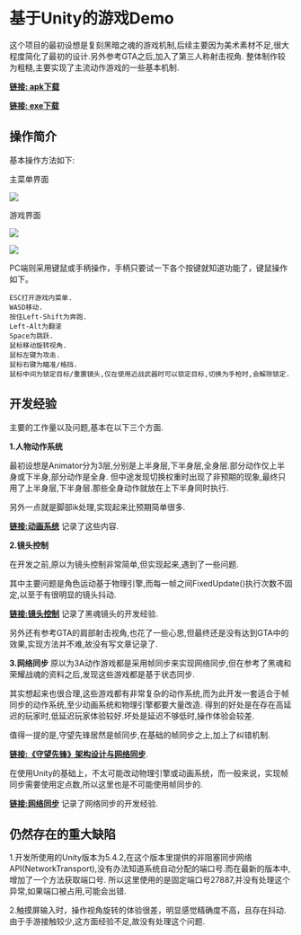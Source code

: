 ﻿# 基于Unity的游戏Demo
这个项目的最初设想是复刻黑暗之魂的游戏机制,后续主要因为美术素材不足,很大程度简化了最初的设计.另外参考GTA之后,加入了第三人称射击视角.
整体制作较为粗糙,主要实现了主流动作游戏的一些基本机制.

__[链接: apk下载](https://github.com/knightlyj/demo/releases/download/1.0.0/demo.apk)__

__[链接: exe下载](https://github.com/knightlyj/demo/releases/download/1.0.0/demo.rar)__

## 操作简介 
基本操作方法如下:

主菜单界面

![](https://raw.githubusercontent.com/knightlyj/demo/master/docs/img/guide-menu.png)

游戏界面

![](https://raw.githubusercontent.com/knightlyj/demo/master/docs/img/guide-play.png)

![](https://raw.githubusercontent.com/knightlyj/demo/master/docs/img/guide-playMenu.png)


PC端则采用键鼠或手柄操作，手柄只要试一下各个按键就知道功能了，键鼠操作如下。
```
ESC打开游戏内菜单.
WASD移动.
按住Left-Shift为奔跑.
Left-Alt为翻滚
Space为跳跃.
鼠标移动旋转视角.
鼠标左键为攻击.
鼠标右键为瞄准/格挡.
鼠标中间为锁定目标/重置镜头,仅在使用近战武器时可以锁定目标,切换为手枪时,会解除锁定.
```
## 开发经验
主要的工作量以及问题,基本在以下三个方面.

__1.人物动作系统__

最初设想是Animator分为3层,分别是上半身层,下半身层,全身层.部分动作仅上半身或下半身,部分动作是全身.
但中途发现切换权重时出现了非预期的现象,最终只用了上半身层,下半身层.那些全身动作就放在上下半身同时执行.

另外一点就是脚部ik处理,实现起来比预期简单很多.

__[链接:动画系统](https://knightlyj.github.io/demo/animation)__ 记录了这些内容.

__2.镜头控制__

在开发之前,原以为镜头控制非常简单,但实现起来,遇到了一些问题.

其中主要问题是角色运动基于物理引擎,而每一帧之间FixedUpdate()执行次数不固定,以至于有很明显的镜头抖动.

__[链接:镜头控制](https://knightlyj.github.io/demo/camera)__ 记录了黑魂镜头的开发经验.

另外还有参考GTA的肩部射击视角,也花了一些心思,但最终还是没有达到GTA中的效果,实现方法并不难,故没有写文章记录了.

__3.网络同步__
原以为3A动作游戏都是采用帧同步来实现网络同步,但在参考了黑魂和荣耀战魂的资料之后,发现这些游戏都是基于状态同步.

其实想起来也很合理,这些游戏都有非常复杂的动作系统,而为此开发一套适合于帧同步的动作系统,至少动画系统和物理引擎都要大量改造.
得到的好处是在存在高延迟的玩家时,低延迟玩家体验较好.坏处是延迟不够低时,操作体验会较差.

值得一提的是,守望先锋居然是帧同步,在基础的帧同步之上,加上了纠错机制.

__[链接:《守望先锋》架构设计与网络同步](http://gad.qq.com/article/detail/28682)__.

在使用Unity的基础上，不太可能改动物理引擎或动画系统，而一般来说，实现帧同步需要使用定点数,所以这里也是不可能使用帧同步的.

__[链接:网络同步](https://knightlyj.github.io/demo/network)__ 记录了网络同步的开发经验.

## 仍然存在的重大缺陷
1.开发所使用的Unity版本为5.4.2,在这个版本里提供的非阻塞同步网络API(NetworkTransport),没有办法知道系统自动分配的端口号.而在最新的版本中,增加了一个方法获取端口号.
所以这里使用的是固定端口号27887,并没有处理这个异常,如果端口被占用,可能会出错.

2.触摸屏输入时，操作视角旋转的体验很差，明显感觉精确度不高，且存在抖动.由于手游接触较少,这方面经验不足,故没有处理这个问题.


